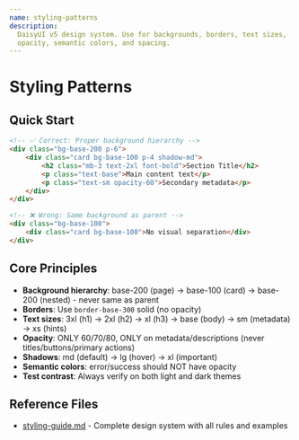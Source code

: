 ```yaml
---
name: styling-patterns
description:
  DaisyUI v5 design system. Use for backgrounds, borders, text sizes,
  opacity, semantic colors, and spacing.
---
```


# Styling Patterns

## Quick Start

```html
<!-- ✅ Correct: Proper background hierarchy -->
<div class="bg-base-200 p-6">
	<div class="card bg-base-100 p-4 shadow-md">
		<h2 class="mb-3 text-2xl font-bold">Section Title</h2>
		<p class="text-base">Main content text</p>
		<p class="text-sm opacity-60">Secondary metadata</p>
	</div>
</div>

<!-- ❌ Wrong: Same background as parent -->
<div class="bg-base-100">
	<div class="card bg-base-100">No visual separation</div>
</div>
```

## Core Principles

- **Background hierarchy**: base-200 (page) → base-100 (card) →
  base-200 (nested) - never same as parent
- **Borders**: Use `border-base-300` solid (no opacity)
- **Text sizes**: 3xl (h1) → 2xl (h2) → xl (h3) → base (body) → sm
  (metadata) → xs (hints)
- **Opacity**: ONLY 60/70/80, ONLY on metadata/descriptions (never
  titles/buttons/primary actions)
- **Shadows**: md (default) → lg (hover) → xl (important)
- **Semantic colors**: error/success should NOT have opacity
- **Test contrast**: Always verify on both light and dark themes

## Reference Files

- [styling-guide.md](references/styling-guide.md) - Complete design
  system with all rules and examples
